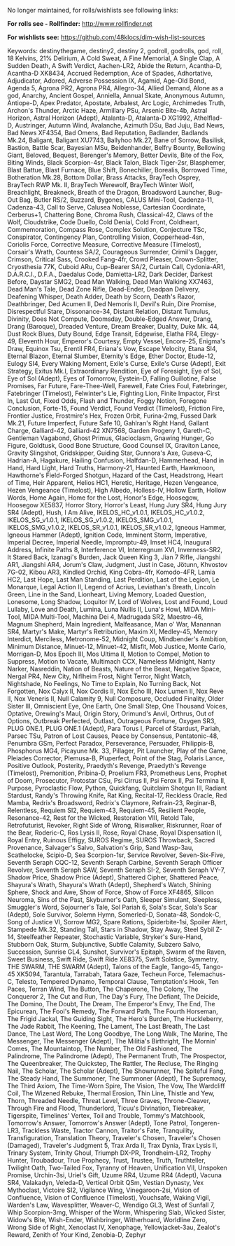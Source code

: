 No longer maintained, for rolls/wishlists see following links:

**For rolls see - Rollfinder:**
http://www.rollfinder.net

**For wishlists see:**
https://github.com/48klocs/dim-wish-list-sources

Keywords: destinythegame, destiny2, destiny 2, godroll, godrolls, god, roll, 18 Kelvins, 21% Delirium, A Cold Sweat, A Fine Memorial, A Single Clap, A Sudden Death, A Swift Verdict, Aachen-LR2, Abide the Return, Acantha-D, Acantha-D XK8434, Accrued Redemption, Ace of Spades, Adhortative, Adjudicator, Adored, Adverse Possession IX, Agamid, Age-Old Bond, Agenda 5, Agrona PR2, Agrona PR4, Allegro-34, Allied Demand, Alone as a god, Anarchy, Ancient Gospel, Anniella, Annual Skate, Anonymous Autumn, Antiope-D, Apex Predator, Apostate, Arbalest, Arc Logic, Archimedes Truth, Archon's Thunder, Arctic Haze, Armillary PSu, Arsenic Bite-4b, Astral Horizon, Astral Horizon (Adept), Atalanta-D, Atalanta-D XG1992, Athelflad-D, Austringer, Autumn Wind, Avalanche, Azimuth DSu, Bad Juju, Bad News, Bad News XF4354, Bad Omens, Bad Reputation, Badlander, Badlands Mk.24, Baligant, Baligant XU7743, Ballyhoo Mk.27, Bane of Sorrow, Basilisk, Bastion, Battle Scar, Bayesian MSu, Beidenhander, Belfry Bounty, Bellowing Giant, Beloved, Bequest, Berenger's Memory, Better Devils, Bite of the Fox, Biting Winds, Black Scorpion-4sr, Black Talon, Black Tiger-2sr, Blasphemer, Blast Battue, Blast Furnace, Blue Shift, Bonechiller, Borealis, Borrowed Time, Botheration Mk.28, Bottom Dollar, Brass Attacks, BrayTech Osprey, BrayTech RWP Mk. II, BrayTech Werewolf, BrayTech Winter Wolf, Breachlight, Breakneck, Breath of the Dragon, Broadsword Launcher, Bug-Out Bag, Butler RS/2, Buzzard, Bygones, CALUS Mini-Tool, Cadenza-11, Cadenza-43, Call to Serve, Calusea Noblesse, Cartesian Coordinate, Cerberus+1, Chattering Bone, Chroma Rush, Classical-42, Claws of the Wolf, Cloudstrike, Code Duello, Cold Denial, Cold Front, Coldheart, Commemoration, Compass Rose, Complex Solution, Conjecture TSc, Conspirator, Contingency Plan, Controlling Vision, Copperhead-4sn, Coriolis Force, Corrective Measure, Corrective Measure (Timelost), Corsair's Wrath, Countess SA/2, Courageous Surrender, Crimil's Dagger, Crimson, Critical Sass, Crooked Fang-4fr, Crowd Pleaser, Crown-Splitter, Cryosthesia 77K, Cuboid ARu, Cup-Bearer SA/2, Curtain Call, Cydonia-AR1, D.A.R.C.I., D.F.A., Daedalus Code, Damietta-LR2, Dark Decider, Darkest Before, Daystar SMG2, Dead Man Walking, Dead Man Walking XX7463, Dead Man's Tale, Dead Zone Rifle, Dead-Ender, Deadpan Delivery, Deafening Whisper, Death Adder, Death by Scorn, Death's Razor, Deathbringer, Ded Acumen II, Ded Nemoris II, Devil's Ruin, Dire Promise, Disrespectful Stare, Dissonance-34, Distant Relation, Distant Tumulus, Divinity, Does Not Compute, Doomsday, Double-Edged Answer, Drang, Drang (Baroque), Dreaded Venture, Dream Breaker, Duality, Duke Mk. 44, Dust Rock Blues, Duty Bound, Edge Transit, Edgewise, Elatha FR4, Elegy-49, Eleventh Hour, Emperor's Courtesy, Empty Vessel, Encore-25, Enigma's Draw, Equinox Tsu, Erentil FR4, Eriana's Vow, Escape Velocity, Etana SI4, Eternal Blazon, Eternal Slumber, Eternity's Edge, Ether Doctor, Etude-12, Eulogy SI4, Every Waking Moment, Exile's Curse, Exile's Curse (Adept), Exit Strategy, Exitus Mk.I, Extraordinary Rendition, Eye of Foresight, Eye of Sol, Eye of Sol (Adept), Eyes of Tomorrow, Eystein-D, Falling Guillotine, False Promises, Far Future, Fare-Thee-Well, Farewell, Fate Cries Foul, Fatebringer, Fatebringer (Timelost), Felwinter's Lie, Fighting Lion, Finite Impactor, First In, Last Out, Fixed Odds, Flash and Thunder, Foggy Notion, Foregone Conclusion, Forte-15, Found Verdict, Found Verdict (Timelost), Friction Fire, Frontier Justice, Frostmire's Hex, Frozen Orbit, Furina-2mg, Fussed Dark Mk.21, Future Imperfect, Future Safe 10, Gahlran's Right Hand, Gallant Charge, Galliard-42, Galliard-42 XN7568, Garden Progeny 1, Gareth-C, Gentleman Vagabond, Ghost Primus, Glacioclasm, Gnawing Hunger, Go Figure, Goldtusk, Good Bone Structure, Good Counsel IX, Graviton Lance, Gravity Slingshot, Gridskipper, Guiding Star, Gunnora's Axe, Guseva-C, Hadrian-A, Hagakure, Hailing Confusion, Halfdan-D, Hammerhead, Hand in Hand, Hard Light, Hard Truths, Harmony-21, Haunted Earth, Hawkmoon, Hawthorne's Field-Forged Shotgun, Hazard of the Cast, Headstrong, Heart of Time, Heir Apparent, Helios HC1, Heretic, Heritage, Hezen Vengeance, Hezen Vengeance (Timelost), High Albedo, Holless-IV, Hollow Earth, Hollow Words, Home Again, Home for the Lost, Honor's Edge, Hoosegow, Hoosegow XE5837, Horror Story, Horror's Least, Hung Jury SR4, Hung Jury SR4 (Adept), Hush, I Am Alive, IKELOS_HC_v1.0.1, IKELOS_HC_v1.0.2, IKELOS_SG_v1.0.1, IKELOS_SG_v1.0.2, IKELOS_SMG_v1.0.1, IKELOS_SMG_v1.0.2, IKELOS_SR_v1.0.1, IKELOS_SR_v1.0.2, Igneous Hammer, Igneous Hammer (Adept), Ignition Code, Imminent Storm, Imperative, Imperial Decree, Imperial Needle, Impromptu-49, Imset HC4, Inaugural Address, Infinite Paths 8, Interference VI, Interregnum XVI, Inverness-SR2, It Stared Back, Izanagi's Burden, Jack Queen King 3, Jian 7 Rifle, Jiangshi AR1, Jiangshi AR4, Jorum's Claw, Judgment, Just in Case, Jötunn, Khvostov 7G-02, Kibou AR3, Kindled Orchid, King Cobra-4fr, Komodo-4FR, Lamia HC2, Last Hope, Last Man Standing, Last Perdition, Last of the Legion, Le Monarque, Legal Action II, Legend of Acrius, Leviathan's Breath, Lincoln Green, Line in the Sand, Lionheart, Living Memory, Loaded Question, Lonesome, Long Shadow, Loquitor IV, Lord of Wolves, Lost and Found, Loud Lullaby, Love and Death, Lumina, Luna Nullis II, Luna's Howl, MIDA Mini-Tool, MIDA Multi-Tool, Machina Dei 4, Madrugada SR2, Maestro-46, Magnum Shepherd, Main Ingredient, Malfeasance, Man o' War, Manannan SR4, Martyr's Make, Martyr's Retribution, Maxim XI, Medley-45, Memory Interdict, Merciless, Metronome-52, Midnight Coup, Mindbender's Ambition, Minimum Distance, Minuet-12, Minuet-42, Misfit, Mob Justice, Monte Carlo, Morrigan-D, Mos Epoch III, Mos Ultima II, Motion to Compel, Motion to Suppress, Motion to Vacate, Multimach CCX, Nameless Midnight, Nanty Narker, Nasreddin, Nation of Beasts, Nature of the Beast, Negative Space, Nergal PR4, New City, Niflheim Frost, Night Terror, Night Watch, Nightshade, No Feelings, No Time to Explain, No Turning Back, Not Forgotten, Nox Calyx II, Nox Cordis II, Nox Echo III, Nox Lumen II, Nox Reve II, Nox Veneris II, Null Calamity 9, Null Composure, Occluded Finality, Older Sister III, Omniscient Eye, One Earth, One Small Step, One Thousand Voices, Optative, Orewing's Maul, Origin Story, Orimund's Anvil, Orthrus, Out of Options, Outbreak Perfected, Outlast, Outrageous Fortune, Oxygen SR3, PLUG ONE.1, PLUG ONE.1 (Adept), Para Torus I, Parcel of Stardust, Pariah, Parsec TSu, Patron of Lost Causes, Peace by Consensus, Pentatonic-48, Penumbra GSm, Perfect Paradox, Perseverance, Persuader, Philippis-B, Phosphorus MG4, Picayune Mk. 33, Pillager, Pit Launcher, Play of the Game, Pleiades Corrector, Plemusa-B, Pluperfect, Point of the Stag, Polaris Lance, Positive Outlook, Posterity, Praedyth's Revenge, Praedyth's Revenge (Timelost), Premonition, Pribina-D, Proelium FR3, Prometheus Lens, Prophet of Doom, Prosecutor, Protostar CSu, Psi Cirrus II, Psi Ferox II, Psi Termina II, Purpose, Pyroclastic Flow, Python, Quickfang, Quitclaim Shotgun III, Radiant Stardust, Randy's Throwing Knife, Rat King, Recital-17, Reckless Oracle, Red Mamba, Redrix's Broadsword, Redrix's Claymore, Refrain-23, Reginar-B, Relentless, Requiem SI2, Requiem-43, Requiem-45, Resilient People, Resonance-42, Rest for the Wicked, Restoration VIII, Retold Tale, Retrofuturist, Revoker, Right Side of Wrong, Riiswalker, Riskrunner, Roar of the Bear, Roderic-C, Ros Lysis II, Rose, Royal Chase, Royal Dispensation II, Royal Entry, Ruinous Effigy, SUROS Regime, SUROS Throwback, Sacred Provenance, Salvager's Salvo, Salvation's Grip, Sand Wasp-3au, Scathelocke, Scipio-D, Sea Scorpion-1sr, Service Revolver, Seven-Six-Five, Seventh Seraph CQC-12, Seventh Seraph Carbine, Seventh Seraph Officer Revolver, Seventh Seraph SAW, Seventh Seraph SI-2, Seventh Seraph VY-7, Shadow Price, Shadow Price (Adept), Shattered Cipher, Shattered Peace, Shayura's Wrath, Shayura's Wrath (Adept), Shepherd's Watch, Shining Sphere, Shock and Awe, Show of Force, Show of Force XF4865, Silicon Neuroma, Sins of the Past, Skyburner's Oath, Sleeper Simulant, Sleepless, Smuggler's Word, Sojourner's Tale, Sol Pariah 6, Sola's Scar, Sola's Scar (Adept), Sole Survivor, Solemn Hymn, Somerled-D, Sonata-48, Sondok-C, Song of Justice VI, Sorrow MG2, Spare Rations, Spiderbite-1si, Spoiler Alert, Stampede Mk.32, Standing Tall, Stars in Shadow, Stay Away, Steel Sybil Z-14, Steelfeather Repeater, Stochastic Variable, Stryker's Sure-Hand, Stubborn Oak, Sturm, Subjunctive, Subtle Calamity, Subzero Salvo, Succession, Sunrise GL4, Sunshot, Survivor's Epitaph, Swarm of the Raven, Sweet Business, Swift Ride, Swift Ride XE8375, Swift Solstice, Symmetry, THE SWARM, THE SWARM (Adept), Talons of the Eagle, Tango-45, Tango-45 XK5094, Tarantula, Tarrabah, Tatara Gaze, Techeun Force, Telemachus-C, Telesto, Tempered Dynamo, Temporal Clause, Temptation's Hook, Ten Paces, Terran Wind, The Button, The Chaperone, The Colony, The Conqueror 2, The Cut and Run, The Day's Fury, The Defiant, The Deicide, The Domino, The Doubt, The Dream, The Emperor's Envy, The End, The Epicurean, The Fool's Remedy, The Forward Path, The Fourth Horseman, The Frigid Jackal, The Guiding Sight, The Hero's Burden, The Huckleberry, The Jade Rabbit, The Keening, The Lament, The Last Breath, The Last Dance, The Last Word, The Long Goodbye, The Long Walk, The Marine, The Messenger, The Messenger (Adept), The Militia's Birthright, The Mornin' Comes, The Mountaintop, The Number, The Old Fashioned, The Palindrome, The Palindrome (Adept), The Permanent Truth, The Prospector, The Queenbreaker, The Quickstep, The Rattler, The Recluse, The Ringing Nail, The Scholar, The Scholar (Adept), The Showrunner, The Spiteful Fang, The Steady Hand, The Summoner, The Summoner (Adept), The Supremacy, The Third Axiom, The Time-Worn Spire, The Vision, The Vow, The Wardcliff Coil, The Wizened Rebuke, Thermal Erosion, Thin Line, Thistle and Yew, Thorn, Threaded Needle, Threat Level, Three Graves, Throne-Cleaver, Through Fire and Flood, Thunderlord, Ticuu's Divination, Tiebreaker, Tigerspite, Timelines' Vertex, Toil and Trouble, Tommy's Matchbook, Tomorrow's Answer, Tomorrow's Answer (Adept), Tone Patrol, Tongeren-LR3, Trackless Waste, Tractor Cannon, Traitor's Fate, Tranquility, Transfiguration, Translation Theory, Traveler's Chosen, Traveler's Chosen (Damaged), Traveler's Judgment 5, Trax Arda II, Trax Dynia, Trax Lysis II, Trinary System, Trinity Ghoul, Triumph DX-PR, Trondheim-LR2, Trophy Hunter, Troubadour, True Prophecy, Trust, Trustee, Truth, Truthteller, Twilight Oath, Two-Tailed Fox, Tyranny of Heaven, Unification VII, Unspoken Promise, Urchin-3si, Uriel's Gift, Uzume RR4, Uzume RR4 (Adept), Vacuna SR4, Valakadyn, Veleda-D, Vertical Orbit QSm, Vestian Dynasty, Vex Mythoclast, Victoire SI2, Vigilance Wing, Vinegaroon-2si, Vision of Confluence, Vision of Confluence (Timelost), Vouchsafe, Waking Vigil, Warden's Law, Wavesplitter, Weaver-C, Wendigo GL3, West of Sunfall 7, Whip Scorpion-3mg, Whisper of the Worm, Whispering Slab, Wicked Sister, Widow's Bite, Wish-Ender, Wishbringer, Witherhoard, Worldline Zero, Wrong Side of Right, Xenoclast IV, Xenophage, Yellowjacket-3au, Zealot's Reward, Zenith of Your Kind, Zenobia-D, Zephyr
